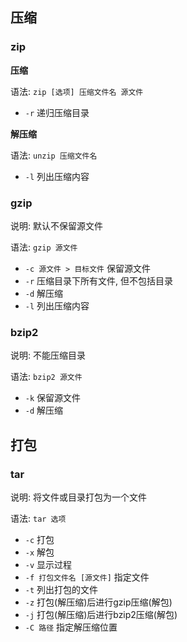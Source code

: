 ## 压缩

### zip

**压缩**

语法: `zip [选项] 压缩文件名 源文件`

* `-r` 递归压缩目录

**解压缩**

语法: `unzip 压缩文件名 `

* `-l` 列出压缩内容

### gzip

说明: 默认不保留源文件

语法: `gzip 源文件`

* `-c 源文件 > 目标文件`  保留源文件
* `-r` 压缩目录下所有文件, 但不包括目录
* `-d` 解压缩
* `-l` 列出压缩内容



### bzip2

说明: 不能压缩目录

语法: `bzip2 源文件`

* `-k` 保留源文件
* `-d` 解压缩



## 打包

### tar

说明: 将文件或目录打包为一个文件

语法: `tar 选项  `

* `-c` 打包
* `-x` 解包
* `-v` 显示过程
* `-f 打包文件名 [源文件]` 指定文件
* `-t` 列出打包的文件
* `-z` 打包(解压缩)后进行gzip压缩(解包)
* `-j` 打包(解压缩)后进行bzip2压缩(解包)
* `-C 路径` 指定解压缩位置
